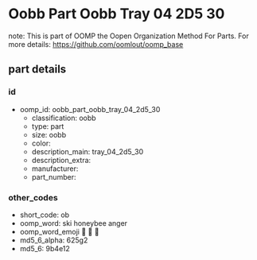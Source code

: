 # Oobb Part Oobb Tray 04 2D5 30  

note: This is part of OOMP the Oopen Organization Method For Parts. For more details: https://github.com/oomlout/oomp_base

##  part details





### id
* oomp_id: oobb_part_oobb_tray_04_2d5_30
  * classification: oobb
  * type: part
  * size: oobb
  * color: 
  * description_main: tray_04_2d5_30
  * description_extra: 
  * manufacturer: 
  * part_number: 

### other_codes
* short_code: ob
* oomp_word: ski honeybee anger
* oomp_word_emoji :ski: :honeybee: :anger:
* md5_6_alpha: 625g2
* md5_6: 9b4e12